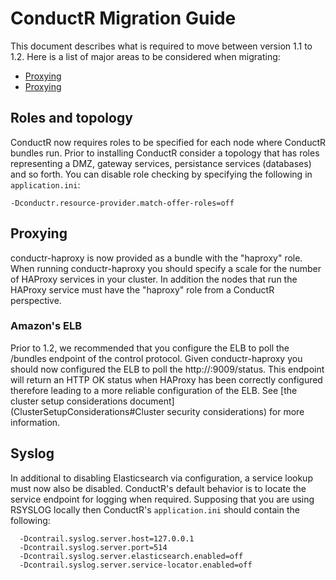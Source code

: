 # ConductR Migration Guide


This document describes what is required to move between version 1.1 to 1.2. Here is a list of major areas to be considered when migrating:

* [Proxying](#Roles_and_toplogy)
* [Proxying](#Proxying)

## Roles and topology

ConductR now requires roles to be specified for each node where ConductR bundles run. Prior to installing ConductR consider a topology that has roles representing a DMZ, gateway services, persistance services (databases) and so forth. You can disable role checking by specifying the following in `application.ini`: 

```
-Dconductr.resource-provider.match-offer-roles=off
```

## Proxying

conductr-haproxy is now provided as a bundle with the "haproxy" role. When running conductr-haproxy you should specify a scale for the number of HAProxy services in your cluster. In addition the nodes that run the HAProxy service must have the "haproxy" role from a ConductR perspective.

### Amazon's ELB

Prior to 1.2, we recommended that you configure the ELB to poll the /bundles endpoint of the control protocol. Given conductr-haproxy you should now configured the ELB to poll the http://:9009/status. This endpoint will return an HTTP OK status when HAProxy has been correctly configured therefore leading to a more reliable configuration of the ELB. See [the cluster setup considerations document](ClusterSetupConsiderations#Cluster security considerations) for more information.

## Syslog

In additional to disabling Elasticsearch via configuration, a service lookup must now also be disabled. ConductR's default behavior is to locate the service endpoint for logging when required. Supposing that you are using RSYSLOG locally then ConductR's `application.ini` should contain the following:

```
  -Dcontrail.syslog.server.host=127.0.0.1
  -Dcontrail.syslog.server.port=514
  -Dcontrail.syslog.server.elasticsearch.enabled=off 
  -Dcontrail.syslog.server.service-locator.enabled=off
```